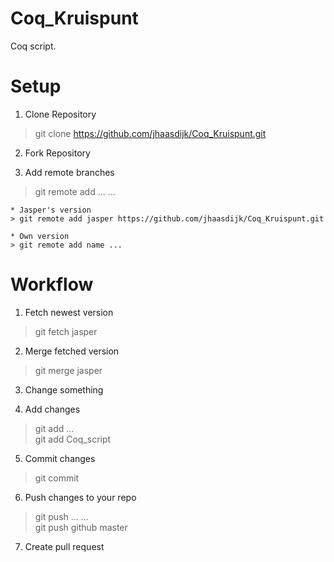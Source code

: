 # Coq_Kruispunt
Coq script. 

# Setup

1. Clone Repository
> git clone https://github.com/jhaasdijk/Coq_Kruispunt.git

2. Fork Repository

3. Add remote branches
> git remote add ... ...

    * Jasper's version
    > git remote add jasper https://github.com/jhaasdijk/Coq_Kruispunt.git

    * Own version
    > git remote add name ...

# Workflow

1. Fetch newest version
> git fetch jasper

2. Merge fetched version
> git merge jasper

3. Change something

4. Add changes
> git add ...	
> git add Coq_script

5. Commit changes
> git commit

6. Push changes to your repo
> git push ... ...	
> git push github master

7. Create pull request
